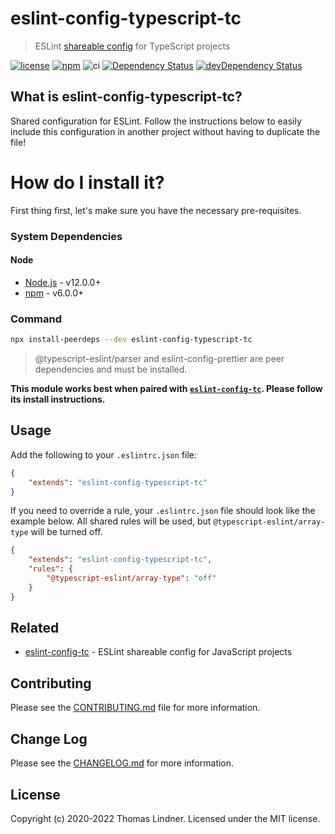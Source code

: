 # eslint-config-typescript-tc

> ESLint [shareable config](http://eslint.org/docs/developer-guide/shareable-configs.html) for TypeScript projects

[![license](https://img.shields.io/github/license/tclindner/eslint-config-typescript-tc.svg?maxAge=2592000&style=flat-square)](https://github.com/tclindner/eslint-config-typescript-tc/blob/main/LICENSE)
[![npm](https://img.shields.io/npm/v/eslint-config-typescript-tc.svg?maxAge=2592000?style=flat-square)](https://www.npmjs.com/package/eslint-config-typescript-tc)
![ci](https://github.com/tclindner/eslint-config-typescript-tc/workflows/ci/badge.svg?branch=main)
[![Dependency Status](https://david-dm.org/tclindner/eslint-config-typescript-tc.svg?style=flat-square)](https://david-dm.org/tclindner/eslint-config-typescript-tc)
[![devDependency Status](https://david-dm.org/tclindner/eslint-config-typescript-tc/dev-status.svg?style=flat-square)](https://david-dm.org/tclindner/eslint-config-typescript-tc#info=devDependencies)

## What is eslint-config-typescript-tc?

Shared configuration for ESLint. Follow the instructions below to easily include this configuration in another project without having to duplicate the file!

# How do I install it?

First thing first, let's make sure you have the necessary pre-requisites.

### System Dependencies

#### Node

* [Node.js](https://nodejs.org/) - v12.0.0+
* [npm](http://npmjs.com) - v6.0.0+

### Command

```bash
npx install-peerdeps --dev eslint-config-typescript-tc
```

> @typescript-eslint/parser and eslint-config-prettier are peer dependencies and must be installed.

**This module works best when paired with [`eslint-config-tc`](https://github.com/tclindner/eslint-config-tc). Please follow its install instructions.**

## Usage

Add the following to your `.eslintrc.json` file:

```json
{
	"extends": "eslint-config-typescript-tc"
}
```

If you need to override a rule, your `.eslintrc.json` file should look like the example below. All shared rules will be used, but `@typescript-eslint/array-type` will be turned off.

```json
{
	"extends": "eslint-config-typescript-tc",
	"rules": {
		"@typescript-eslint/array-type": "off"
	}
}
```

## Related

- [eslint-config-tc](https://github.com/tclindner/eslint-config-tc) - ESLint shareable config for JavaScript projects

## Contributing

Please see the [CONTRIBUTING.md](CONTRIBUTING.md) file for more information.

## Change Log

Please see the [CHANGELOG.md](CHANGELOG.md) for more information.

## License

Copyright (c) 2020-2022 Thomas Lindner. Licensed under the MIT license.
